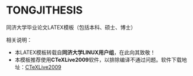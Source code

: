 # TONGJITHESIS
同济大学毕业论文LATEX模板（包括本科、硕士、博士）

相关说明：
* 本LATEX模板转载自**同济大学LINUX用户组**，在此向其致敬！
* 本模板推荐使用**CTeXLive2009**软件，以排除编译不通过问题。软件下载地址：[CTeXLive2009](http://thinfilm.ustc.edu.cn/~liangzi/software/CTeXlive/)
